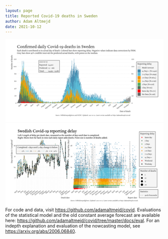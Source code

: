 ```yaml
---
layout: page
title: Reported Covid-19 deaths in Sweden
author: Adam Altmejd
date: 2021-10-12
---
```


![Graph of Swedish Covid-19 deaths with reporting delay.](deaths_lag_sweden_2021-10-12.png "Swedish Covid-19 deaths.")
![Graph of Swedish Covid-19 reporting delay in daily deaths.](lag_trend_sweden_2021-10-12.png "Trend in Swedish Covid-19 mortality reporting delay.")
For code and data, visit <https://github.com/adamaltmejd/covid>.
Evaluations of the statistical model and the old constant average forecast are available here: <https://github.com/adamaltmejd/covid/tree/master/docs/eval>.
For an indepth explanation and evaluation of the nowcasting model, see <https://arxiv.org/abs/2006.06840>.
